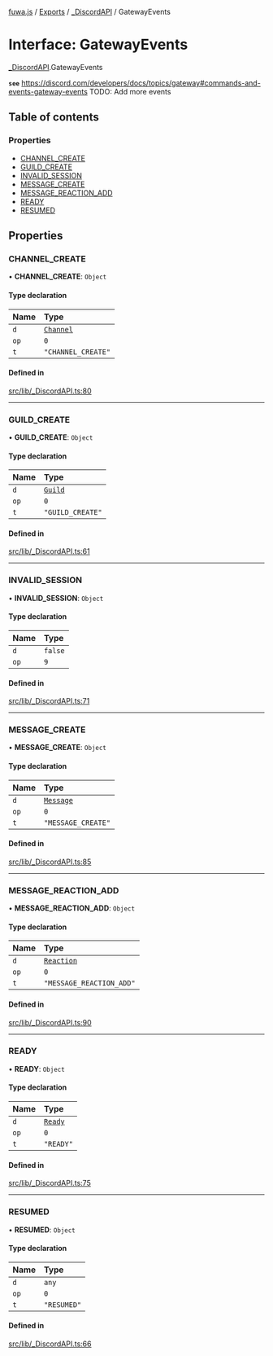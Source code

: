 [fuwa.js](../README.md) / [Exports](../modules.md) / [_DiscordAPI](../modules/_DiscordAPI.md) / GatewayEvents

# Interface: GatewayEvents

[_DiscordAPI](../modules/_DiscordAPI.md).GatewayEvents

**`see`** https://discord.com/developers/docs/topics/gateway#commands-and-events-gateway-events
TODO: Add more events

## Table of contents

### Properties

- [CHANNEL_CREATE](_DiscordAPI.GatewayEvents.md#channel_create)
- [GUILD_CREATE](_DiscordAPI.GatewayEvents.md#guild_create)
- [INVALID_SESSION](_DiscordAPI.GatewayEvents.md#invalid_session)
- [MESSAGE_CREATE](_DiscordAPI.GatewayEvents.md#message_create)
- [MESSAGE_REACTION_ADD](_DiscordAPI.GatewayEvents.md#message_reaction_add)
- [READY](_DiscordAPI.GatewayEvents.md#ready)
- [RESUMED](_DiscordAPI.GatewayEvents.md#resumed)

## Properties

### CHANNEL\_CREATE

• **CHANNEL\_CREATE**: `Object`

#### Type declaration

| Name | Type |
| :------ | :------ |
| `d` | [`Channel`](_DiscordAPI.Channel.md) |
| `op` | ``0`` |
| `t` | ``"CHANNEL_CREATE"`` |

#### Defined in

[src/lib/_DiscordAPI.ts:80](https://github.com/Fuwajs/Fuwa.js/blob/60995b2/src/lib/_DiscordAPI.ts#L80)

___

### GUILD\_CREATE

• **GUILD\_CREATE**: `Object`

#### Type declaration

| Name | Type |
| :------ | :------ |
| `d` | [`Guild`](_DiscordAPI.Guild.md) |
| `op` | ``0`` |
| `t` | ``"GUILD_CREATE"`` |

#### Defined in

[src/lib/_DiscordAPI.ts:61](https://github.com/Fuwajs/Fuwa.js/blob/60995b2/src/lib/_DiscordAPI.ts#L61)

___

### INVALID\_SESSION

• **INVALID\_SESSION**: `Object`

#### Type declaration

| Name | Type |
| :------ | :------ |
| `d` | ``false`` |
| `op` | ``9`` |

#### Defined in

[src/lib/_DiscordAPI.ts:71](https://github.com/Fuwajs/Fuwa.js/blob/60995b2/src/lib/_DiscordAPI.ts#L71)

___

### MESSAGE\_CREATE

• **MESSAGE\_CREATE**: `Object`

#### Type declaration

| Name | Type |
| :------ | :------ |
| `d` | [`Message`](_DiscordAPI.Message.md) |
| `op` | ``0`` |
| `t` | ``"MESSAGE_CREATE"`` |

#### Defined in

[src/lib/_DiscordAPI.ts:85](https://github.com/Fuwajs/Fuwa.js/blob/60995b2/src/lib/_DiscordAPI.ts#L85)

___

### MESSAGE\_REACTION\_ADD

• **MESSAGE\_REACTION\_ADD**: `Object`

#### Type declaration

| Name | Type |
| :------ | :------ |
| `d` | [`Reaction`](_DiscordAPI.Reaction.md) |
| `op` | ``0`` |
| `t` | ``"MESSAGE_REACTION_ADD"`` |

#### Defined in

[src/lib/_DiscordAPI.ts:90](https://github.com/Fuwajs/Fuwa.js/blob/60995b2/src/lib/_DiscordAPI.ts#L90)

___

### READY

• **READY**: `Object`

#### Type declaration

| Name | Type |
| :------ | :------ |
| `d` | [`Ready`](_DiscordAPI.Ready.md) |
| `op` | ``0`` |
| `t` | ``"READY"`` |

#### Defined in

[src/lib/_DiscordAPI.ts:75](https://github.com/Fuwajs/Fuwa.js/blob/60995b2/src/lib/_DiscordAPI.ts#L75)

___

### RESUMED

• **RESUMED**: `Object`

#### Type declaration

| Name | Type |
| :------ | :------ |
| `d` | `any` |
| `op` | ``0`` |
| `t` | ``"RESUMED"`` |

#### Defined in

[src/lib/_DiscordAPI.ts:66](https://github.com/Fuwajs/Fuwa.js/blob/60995b2/src/lib/_DiscordAPI.ts#L66)
